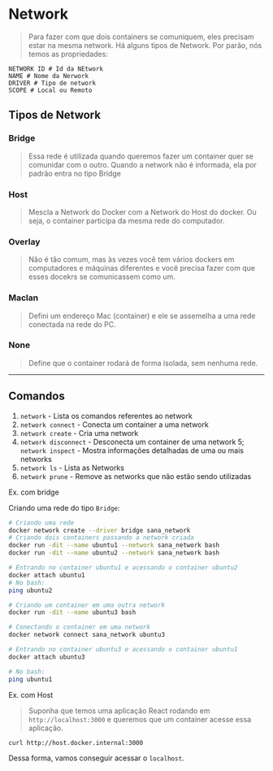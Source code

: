 # Network

> Para fazer com que dois containers se comuniquem, eles precisam estar na mesma network. Há alguns tipos de Network. Por parão, nós temos as propriedades:
```
NETWORK ID # Id da NEtwork
NAME # Nome da Nerwork
DRIVER # Tipo de network
SCOPE # Local ou Remoto
```

## Tipos de Network

### Bridge

> Essa rede é utilizada quando queremos fazer um container quer se comunidar com o outro. Quando a network não é informada, ela por padrão entra no tipo Bridge


### Host

> Mescla a Network do Docker com a Network do Host do docker. Ou seja, o container participa da mesma rede do computador.

### Overlay

> Não é tão comum, mas às vezes você tem vários dockers em computadores e máquinas diferentes e você precisa fazer com que esses docekrs se comunicassem como um.

### Maclan

> Defini um endereço Mac (container) e ele se assemelha a uma rede conectada na rede do PC.

### None

> Define que o container rodará de forma isolada, sem nenhuma rede.

---

## Comandos

1. `network` - Lista os comandos referentes ao network
2. `network connect` - Conecta um container a uma network
3. `network create` - Cria uma network
4. `network disconnect` - Desconecta um container de uma network
5; `network inspect` - Mostra informações detalhadas de uma ou mais networks
6. `network ls` - Lista as Networks
7. `network prune` - Remove as networks que não estão sendo utilizadas


Ex. com bridge

Criando uma rede do tipo `Bridge`:
```bash
# Criando uma rede
docker network create --driver bridge sana_network
# Criando dois containers passando a network criada
docker run -dit --name ubuntu1 --network sana_network bash
docker run -dit --name ubuntu2 --network sana_network bash

# Entrando no container ubuntu1 e acessando o container ubuntu2
docker attach ubuntu1
# No bash:
ping ubuntu2

# Criando um container em uma outra network
docker run -dit --name ubuntu3 bash

# Conectando o container em uma network
docker network connect sana_network ubuntu3

# Entrando no container ubuntu3 e acessando o container ubuntu1
docker attach ubuntu3

# No bash:
ping ubuntu1
```

Ex. com Host
> Suponha que temos uma aplicação React rodando em `http://localhost:3000` e queremos que um container acesse essa aplicação.

```bash
curl http://host.docker.internal:3000
```

Dessa forma, vamos conseguir acessar o `localhost`.